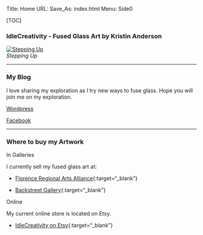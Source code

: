 Title: Home
URL:
Save_As: index.html
Menu: Side0

[TOC]

### IdleCreativity - Fused Glass Art by Kristin Anderson

[![Stepping Up]({static}/images/StringerDiagonalSm.jpg)]({static}/images/StringerDiagonal.jpg)
<br>
*Stepping Up*

----

### My Blog

I love sharing my exploration as I try new ways to fuse glass.  Hope you will join me on my exploration.

[Wordpress](https://idlecreativity.wordpress.com/)

[Facebook](https://www.facebook.com/IdleCreativity)

----

### Where to buy my Artwork

In Galleries

I currently sell my fused glass art at:

* [Florence Regional Arts Alliance](http://www.fraaoregon.com/){:target=“_blank”}

* [Backstreet Gallery](https://www.backstreetgallery.org/){:target=“_blank”}

Online

My current online store is located on Etsy.

* [IdleCreativity on Etsy](https://www.etsy.com/shop/idlecreativity/){:target=“_blank”}
